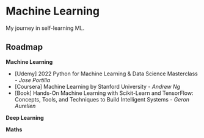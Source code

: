 # Machine Learning
My journey in self-learning ML.

## Roadmap
**Machine Learning**
- [Udemy] 2022 Python for Machine Learning & Data Science Masterclass 
*- Jose Portilla*
- [Coursera] Machine Learning by Stanford University - *Andrew Ng*
- [Book] Hands-On Machine Learning with Scikit-Learn and TensorFlow: Concepts, Tools, and Techniques to Build Intelligent Systems - *Geron Aurelien*

**Deep Learning**

**Maths**
